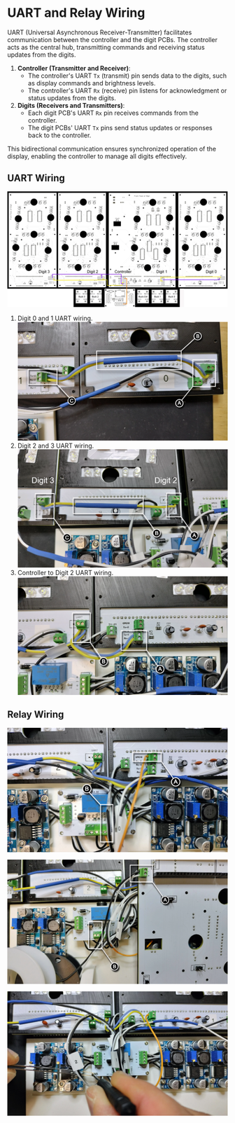 # UART and Relay Wiring

UART (Universal Asynchronous Receiver-Transmitter) facilitates communication between the controller and the digit PCBs. The controller acts as the central hub, transmitting commands and receiving status updates from the digits.

1. **Controller (Transmitter and Receiver)**:
      - The controller's UART `Tx` (transmit) pin sends data to the digits, such as display commands and brightness levels.
      - The controller's UART `Rx` (receive) pin listens for acknowledgment or status updates from the digits.
2. **Digits (Receivers and Transmitters)**:
      - Each digit PCB's UART `Rx` pin receives commands from the controller.
      - The digit PCBs' UART `Tx` pins send status updates or responses back to the controller.

This bidirectional communication ensures synchronized operation of the display, enabling the controller to manage all digits effectively.

## UART Wiring

![uartwiring](../img/uartwiring/uartwiring.webp)

1. Digit 0 and 1 UART wiring.
![uartwiring-1](../img/uartwiring/uartwiring-1.webp)
1. Digit 2 and 3 UART wiring.
![uartwiring-2](../img/uartwiring/uartwiring-2.webp)
1. Controller to Digit 2 UART wiring.
![uartwiring-3](../img/uartwiring/uartwiring-3.webp)

## Relay Wiring

![relaywiring-1](../img/uartwiring/relaywiring-1.webp)

![relaywiring-2](../img/uartwiring/relaywiring-2.webp)

![relaywiring-3](../img/uartwiring/relaywiring-3.webp)